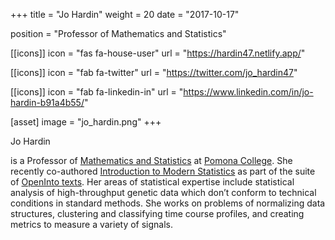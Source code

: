 +++
title = "Jo Hardin"
weight = 20
date = "2017-10-17"

position = "Professor of Mathematics and Statistics"

[[icons]]
  icon = "fas fa-house-user"
  url = "https://hardin47.netlify.app/"
  
[[icons]]
  icon = "fab fa-twitter"
  url = "https://twitter.com/jo_hardin47"

[[icons]]
  icon = "fab fa-linkedin-in"
  url = "https://www.linkedin.com/in/jo-hardin-b91a4b55/"

[asset]
  image = "jo_hardin.png"
+++

Jo Hardin

is a Professor of [Mathematics and Statistics]() at [Pomona College](http://pomona.edu/).  She recently co-authored [Introduction to Modern Statistics](https://www.openintro.org/book/ims/) as part of the suite of [OpenInto texts](https://www.openintro.org/).  Her areas of statistical expertise include statistical analysis of high-throughput genetic data which don’t conform to technical conditions in standard methods. She works on problems of normalizing data structures, clustering and classifying time course profiles, and creating metrics to measure a variety of signals.
